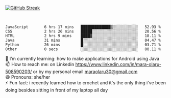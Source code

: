 

[![GitHub Streak](https://streak-stats.demolab.com/?user=MaraxD)](https://git.io/streak-stats)
 
 
 <br/>

<!--START_SECTION:waka-->

```text
JavaScript       6 hrs 17 mins   █████████████▒░░░░░░░░░░░   52.93 %
CSS              2 hrs 26 mins   █████░░░░░░░░░░░░░░░░░░░░   20.56 %
HTML             2 hrs 9 mins    ████▓░░░░░░░░░░░░░░░░░░░░   18.11 %
Java             31 mins         █░░░░░░░░░░░░░░░░░░░░░░░░   04.47 %
Python           26 mins         █░░░░░░░░░░░░░░░░░░░░░░░░   03.71 %
Other            0 secs          ░░░░░░░░░░░░░░░░░░░░░░░░░   00.11 %
```

<!--END_SECTION:waka-->
<!--[![willianrod's wakatime stats](https://github-readme-stats.vercel.app/api/wakatime?username=MaraxD)](https://github.com/anuraghazra/github-readme-stats)-->

🌱 I’m currently learning: how to make applications for Android using Java<br/>
📫 How to reach me: on Linkedin https://www.linkedin.com/in/mara-olaru-508590203/ or by my personal email maraolaru30@gmail.com <br/>
😄 Pronouns: she/her <br/>
⚡ Fun fact: i recently learned how to crochet and it's the only thing i've been doing besides sitting in front of my laptop all day <br/>
 

